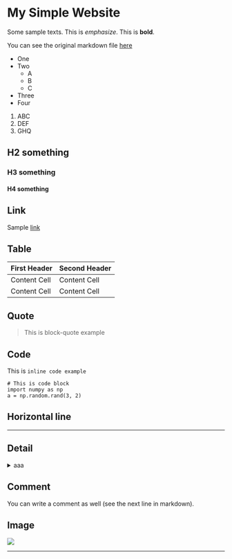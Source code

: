 # My Simple Website

Some sample texts. This is *emphasize*. This is **bold**.

You can see the original markdown file [here](https://github.com/matsui528/markdown2newcss/blob/master/markdown2newcss/sample/index.md)

- One 
- Two 
  - A
  - B
  - C
- Three
- Four

1. ABC
1. DEF
1. GHQ


## H2 something
### H3 something
#### H4 something

## Link
Sample [link](http://www.google.com)


## Table

First Header  | Second Header
------------- | -------------
Content Cell  | Content Cell
Content Cell  | Content Cell


## Quote

> This is block-quote example


## Code

This is `inline code example`

```
# This is code block
import numpy as np
a = np.random.rand(3, 2)
```

## Horizontal line

---


## Detail 

<details>
<summary>aaa</summary>

- Something important
- Something important 2
</details>


## Comment
You can write a comment as well (see the next line in markdown). 
<!-- HTML comment -->

## Image

![](https://homepages.cae.wisc.edu/~ece533/images/airplane.png)





---